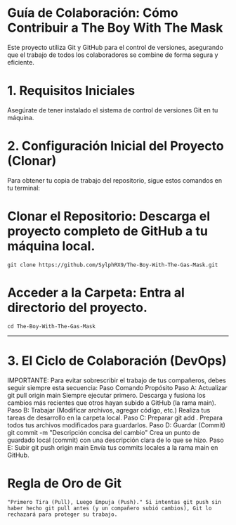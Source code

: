 # Guía de Colaboración: Cómo Contribuir a The Boy With The Mask

Este proyecto utiliza Git y GitHub para el control de versiones, asegurando que el trabajo de todos los colaboradores se combine de forma segura y eficiente.

# 1. Requisitos Iniciales

Asegúrate de tener instalado el sistema de control de versiones Git en tu máquina.

# 2. Configuración Inicial del Proyecto (Clonar)

Para obtener tu copia de trabajo del repositorio, sigue estos comandos en tu terminal:

   # Clonar el Repositorio: Descarga el proyecto completo de GitHub a tu máquina local.

    git clone https://github.com/SylphRX9/The-Boy-With-The-Gas-Mask.git

# Acceder a la Carpeta: Entra al directorio del proyecto.

    cd The-Boy-With-The-Gas-Mask

<hr>

# 3. El Ciclo de Colaboración (DevOps)

IMPORTANTE: Para evitar sobrescribir el trabajo de tus compañeros, debes seguir siempre esta secuencia:
Paso	Comando	Propósito
Paso A: Actualizar	git pull origin main	Siempre ejecutar primero. Descarga y fusiona los cambios más recientes que otros hayan subido a GitHub (la rama main).
Paso B: Trabajar	(Modificar archivos, agregar código, etc.)	Realiza tus tareas de desarrollo en la carpeta local.
Paso C: Preparar	git add .	Prepara todos tus archivos modificados para guardarlos.
Paso D: Guardar (Commit)	git commit -m "Descripción concisa del cambio"	Crea un punto de guardado local (commit) con una descripción clara de lo que se hizo.
Paso E: Subir	git push origin main	Envía tus commits locales a la rama main en GitHub.

# Regla de Oro de Git

    "Primero Tira (Pull), Luego Empuja (Push)." Si intentas git push sin haber hecho git pull antes (y un compañero subió cambios), Git lo rechazará para proteger su trabajo.
